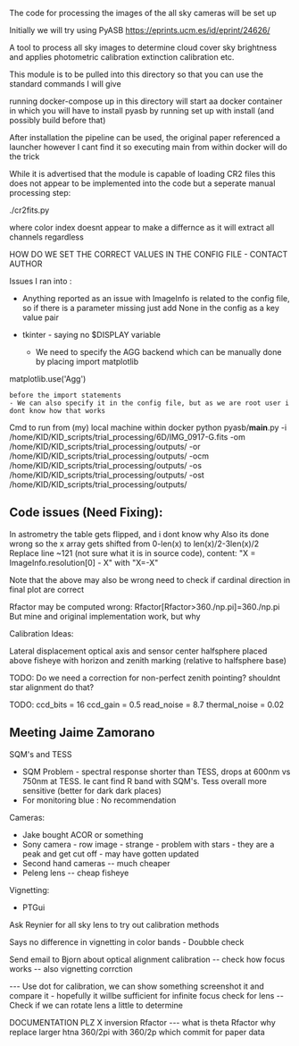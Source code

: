 
The code for processing the images of the all sky cameras will be set up

Initially we will try using PyASB https://eprints.ucm.es/id/eprint/24626/ 

A tool to process all sky images to determine cloud cover sky brightness and applies photometric calibration extinction calibration etc.

This module is to be pulled into this directory so that you can use the standard commands I will give
 
running docker-compose up in this directory will start aa docker container in which you will have to install pyasb by running set up with install (and possibly build before that)

After installation the pipeline can be used, the original paper referenced a launcher however I cant find it so executing main from within docker will do the trick

While it is advertised that the module is capable of loading CR2 files this does not appear to be implemented into the code but a seperate manual processing step:

./cr2fits.py <cr2filename> <color-index>

where color index doesnt appear to make a differnce as it will extract all channels regardless


HOW DO WE SET THE CORRECT VALUES IN THE CONFIG FILE - CONTACT AUTHOR


Issues I ran into : 

- Anything reported as an issue with ImageInfo is related to the config file, so if there is a parameter missing just add None in the config as a key value pair

- tkinter - saying no $DISPLAY variable
    - We need to specify the AGG backend which can be manually done by placing 
import matplotlib

matplotlib.use('Agg')  

    before the import statements
    - We can also specify it in the config file, but as we are root user i dont know how that works


Cmd to run from (my) local machine within docker 
python pyasb/__main__.py  -i /home/KID/KID_scripts/trial_processing/6D/IMG_0917-G.fits -om /home/KID/KID_scripts/trial_processing/outputs/ -or /home/KID/KID_scripts/trial_processing/outputs/ -ocm /home/KID/KID_scripts/trial_processing/outputs/ -os /home/KID/KID_scripts/trial_processing/outputs/ -ost /home/KID/KID_scripts/trial_processing/outputs/


## Code issues (Need Fixing):


In astrometry the table gets flipped, and i dont know why
Also its done wrong so the x array gets shifted from 0-len(x) to len(x)/2-3len(x)/2
Replace line ~121 (not sure what it is in source code), content: "X = ImageInfo.resolution[0] - X" with "X=-X" 

Note that the above may also be wrong need to check if cardinal direction in final plot are correct

Rfactor may be computed wrong:
Rfactor[Rfactor>360./np.pi]=360./np.pi
But mine and original implementation work, but why





Calibration Ideas:

Lateral displacement optical axis and sensor center
halfsphere placed above fisheye with horizon and zenith marking (relative to halfsphere base)

TODO: Do we need a correction for non-perfect zenith pointing? shouldnt star alignment do that?

TODO:
ccd_bits = 16
ccd_gain = 0.5
read_noise = 8.7
thermal_noise = 0.02






## Meeting Jaime Zamorano


SQM's and TESS
- SQM Problem - spectral response shorter than TESS, drops at 600nm vs 750nm at TESS. Ie cant find R band with SQM's. Tess overall more sensitive (better for dark dark places)
- For monitoring blue : No recommendation


Cameras:
- Jake bought ACOR or something
- Sony camera - row image - strange - problem with stars - they are a peak and get cut off - may have gotten updated
- Second hand cameras -- much cheaper
- Peleng lens -- cheap fisheye



Vignetting:
- PTGui

Ask Reynier for all sky lens to try out calibration methods

Says no difference in vignetting in color bands - Doubble check 

Send email to Bjorn about optical alignment calibration -- check how focus works -- also vignetting corrction

--- Use dot for calibration, we can show something screenshot it and compare it - hopefully it willbe sufficient for infinite focus check for lens
-- Check if we can rotate lens a little to determine 
    


DOCUMENTATION PLZ
X inversion
Rfactor --- what is theta
Rfactor why replace larger htna 360/2pi with 360/2p
which commit for paper data
